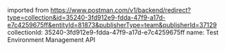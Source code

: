 imported from https://www.postman.com/v1/backend/redirect?type=collection&id=35240-3fd912e9-fdda-47f9-a17d-e7c4259675ff&entityId=81873&publisherType=team&publisherId=37129
collectionId: 35240-3fd912e9-fdda-47f9-a17d-e7c4259675ff
name: Test Environment Management API